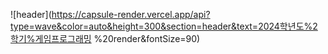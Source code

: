 ![header](https://capsule-render.vercel.app/api?type=wave&color=auto&height=300&section=header&text=2024학년도%2학기%게임프로그래밍 %20render&fontSize=90)
